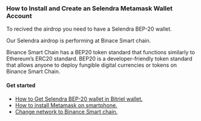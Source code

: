 ### How to Install and Create an Selendra Metamask Wallet Account
To recived the airdrop you need to have a Selendra BEP-20 wallet. 

Our Selendra airdrop is performing at Binace Smart chain. 

Binance Smart Chain has a BEP20 token standard that functions similarly to Ethereum’s ERC20 standard. BEP20 is a developer-friendly token standard that allows anyone to deploy fungible digital currencies or tokens on Binance Smart Chain.

#### Get started 
- [How to Get Selendra BEP-20 wallet in Bitriel wallet.](https://play.google.com/store/apps/details?id=com.selendra.secure_wallet)
- [How to install Metamask on smartphone.](https://github.com/selendra/Selendra-BEP20/blob/main/docs/01-install-metamask-on-smartphone.md) 
- [Change network to Binance Smart chain.](https://github.com/selendra/Selendra-BEP20/blob/main/docs/02-Connecting-MetaMask-to-bsc.md)